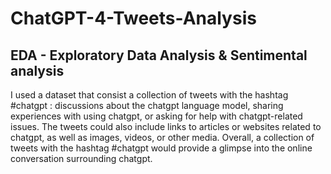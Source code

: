 # ChatGPT-4-Tweets-Analysis

## EDA - Exploratory Data Analysis & Sentimental analysis 

I used a dataset that consist a collection of tweets with the hashtag #chatgpt : discussions about the chatgpt language model, sharing experiences with using chatgpt, or asking for help with chatgpt-related issues. The tweets could also include links to articles or websites related to chatgpt, as well as images, videos, or other media. Overall, a collection of tweets with the hashtag #chatgpt would provide a glimpse into the online conversation surrounding chatgpt.
